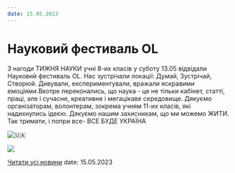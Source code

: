 ```yaml
---
date: 15.05.2023
---
```

# Науковий фестиваль ОL

З нагоди ТИЖНЯ НАУКИ учні 8-их класів у суботу 13.05 відвідали Науковий фестиваль ОL. Нас зустрічали локації: Думай, Зустрічай, Створюй. Дивували, експериментували, вражали яскравими емоціями.Вкотре переконались, що наука - це не тільки кабінет, статті, праці, але і сучасне, креативне і мегацікаве середовище. Дякуємо організаторам, волонтерам, зокрема учням 11-их класів, які надихнулись ідеєю. Дякуємо нашим захисникам, що ми можемо ЖИТИ. Так тримати, і попри все- ВСЕ БУДЕ УКРАЇНА

![🇺🇦](https://static.xx.fbcdn.net/images/emoji.php/v9/tf2/1/16/1f1fa_1f1e6.png)

![](/images/blog/науковий-фестиваль-оl/фест2023.png)

[Читати усі новини](/news)
date: 15.05.2023
